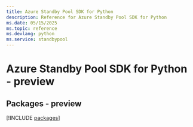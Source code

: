 ```yaml
---
title: Azure Standby Pool SDK for Python
description: Reference for Azure Standby Pool SDK for Python
ms.date: 05/15/2025
ms.topic: reference
ms.devlang: python
ms.service: standbypool
---
```

# Azure Standby Pool SDK for Python - preview
## Packages - preview
[!INCLUDE [packages](standby-pool-index.md)]